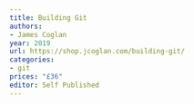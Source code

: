 ```yaml
---
title: Building Git
authors:
- James Coglan
year: 2019
url: https://shop.jcoglan.com/building-git/
categories:
- git
prices: "£36"
editor: Self Published
---
```

